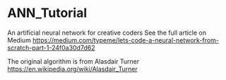 # ANN_Tutorial
An artificial neural network for creative coders
See the full article on Medium
https://medium.com/typeme/lets-code-a-neural-network-from-scratch-part-1-24f0a30d7d62

The original algorithm is from Alasdair Turner
https://en.wikipedia.org/wiki/Alasdair_Turner
